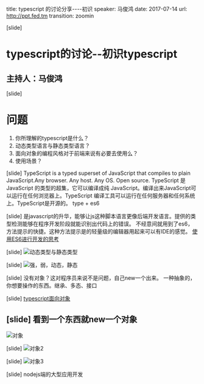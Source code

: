 title: typescript 的讨论分享----初识
speaker: 马俊鸿 
date: 2017-07-14
url: http://ppt.fed.tm
transition: zoomin

[slide]

# typescript的讨论--初识typescript
## 主持人：马俊鸿

[slide]
# 问题
1. 你所理解的typescript是什么？
2. 动态类型语言与静态类型语言？
3. 面向对象的编程风格对于前端来说有必要去使用么？
4. 使用场景？

[slide]
TypeScript is a typed superset of JavaScript that compiles to plain JavaScript.Any browser. Any host. Any OS. Open source.
TypeScript 是 JavaScript 的类型的超集，它可以编译成纯 JavaScript。编译出来JavaScript可以运行在任何浏览器上。TypeScript 编译工具可以运行在任何服务器和任何系统上。TypeScript是开源的。
type + es6

[slide]
是javascript的升华，能够让js这种脚本语言更像后端开发语言。提供的类型检测能够在程序开发阶段就能识别出代码上的错误。
不经意间就用到了es6，方法提示的快捷。这种方法提示是的轻量级的编辑器用起来可以有IDE的感觉。
[使用ES6进行开发的思考](http://efe.baidu.com/blog/es6-develop-overview/)

[slide]
![动态类型与静态类型](/assets/typescript/type.png)

[slide]
![强，弱，动态，静态](/assets/typescript/type2.png)

[slide]
没有对象？这对程序员来说不是问题，自己new一个出来。
一种抽象的，你想要操作的东西。继承、多态、接口

[slide]
[typescript面向对象](https://zhuanlan.zhihu.com/p/26567994)

[slide]
看到一个东西就new一个对象
---
![对象](/assets/typescript/duixiang1.png)

[slide]
![对象2](/assets/typescript/duixiang2.png)

[slide]
![对象3](/assets/typescript/duixiang3.png)

[slide]
nodejs端的大型应用开发